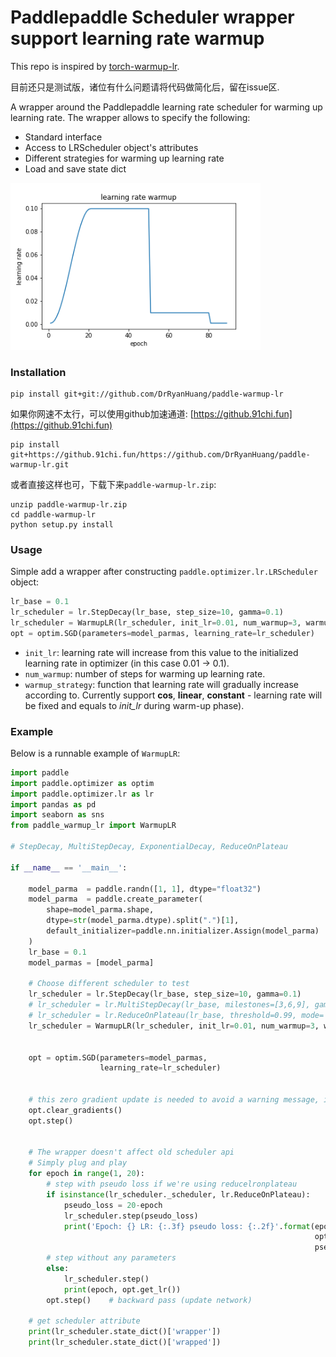 # Paddlepaddle Scheduler wrapper support learning rate warmup

This repo is inspired by [torch-warmup-lr](https://github.com/lehduong/torch-warmup-lr).

目前还只是测试版，诸位有什么问题请将代码做简化后，留在issue区.

A wrapper around the Paddlepaddle learning rate scheduler for warming up learning rate. The wrapper allows to specify the following:
* Standard interface
* Access to LRScheduler  object's attributes 
* Different strategies for warming up learning rate
* Load and save state dict

<img src="test/output.png" alt="visualizing learning rate with cosine warmup" width="400">

### Installation
```
pip install git+git://github.com/DrRyanHuang/paddle-warmup-lr
```

如果你网速不太行，可以使用github加速通道: [https://github.91chi.fun](https://github.91chi.fun)
```
pip install git+https://github.91chi.fun/https://github.com/DrRyanHuang/paddle-warmup-lr.git
```
或者直接这样也可，下载下来`paddle-warmup-lr.zip`:
```
unzip paddle-warmup-lr.zip
cd paddle-warmup-lr
python setup.py install
```


### Usage
Simple add a wrapper after constructing `paddle.optimizer.lr.LRScheduler` object:

```python
lr_base = 0.1
lr_scheduler = lr.StepDecay(lr_base, step_size=10, gamma=0.1)
lr_scheduler = WarmupLR(lr_scheduler, init_lr=0.01, num_warmup=3, warmup_strategy='cos')
opt = optim.SGD(parameters=model_parmas, learning_rate=lr_scheduler)
```

+ `init_lr`: learning rate will increase from this value to the initialized learning rate in optimizer (in this case 0.01 -> 0.1).
+ `num_warmup`: number of steps for warming up learning rate.
+ `warmup_strategy`: function that learning rate will gradually increase according to. Currently support **cos**, **linear**, **constant** - learning rate will be fixed and equals to *init_lr* during warm-up phase).

### Example
Below is a runnable example of `WarmupLR`:
```python
import paddle
import paddle.optimizer as optim
import paddle.optimizer.lr as lr
import pandas as pd
import seaborn as sns
from paddle_warmup_lr import WarmupLR

# StepDecay, MultiStepDecay, ExponentialDecay, ReduceOnPlateau

if __name__ == '__main__':
    
    model_parma  = paddle.randn([1, 1], dtype="float32")
    model_parma  = paddle.create_parameter(
        shape=model_parma.shape,
        dtype=str(model_parma.dtype).split(".")[1],
        default_initializer=paddle.nn.initializer.Assign(model_parma)
    )
    lr_base = 0.1
    model_parmas = [model_parma]

    # Choose different scheduler to test
    lr_scheduler = lr.StepDecay(lr_base, step_size=10, gamma=0.1)
    # lr_scheduler = lr.MultiStepDecay(lr_base, milestones=[3,6,9], gamma=0.1)
    # lr_scheduler = lr.ReduceOnPlateau(lr_base, threshold=0.99, mode='min', patience=2, cooldown=5)
    lr_scheduler = WarmupLR(lr_scheduler, init_lr=0.01, num_warmup=3, warmup_strategy='cos')


    opt = optim.SGD(parameters=model_parmas, 
                    learning_rate=lr_scheduler)
    

    # this zero gradient update is needed to avoid a warning message, issue #8.
    opt.clear_gradients()
    opt.step()
    
    
    # The wrapper doesn't affect old scheduler api
    # Simply plug and play
    for epoch in range(1, 20):
        # step with pseudo loss if we're using reducelronplateau
        if isinstance(lr_scheduler._scheduler, lr.ReduceOnPlateau):
            pseudo_loss = 20-epoch
            lr_scheduler.step(pseudo_loss)
            print('Epoch: {} LR: {:.3f} pseudo loss: {:.2f}'.format(epoch, 
                                                                    opt.get_lr(), 
                                                                    pseudo_loss))
        # step without any parameters
        else:
            lr_scheduler.step()
            print(epoch, opt.get_lr())
        opt.step()    # backward pass (update network)
    
    # get scheduler attribute
    print(lr_scheduler.state_dict()['wrapper'])
    print(lr_scheduler.state_dict()['wrapped'])
```
